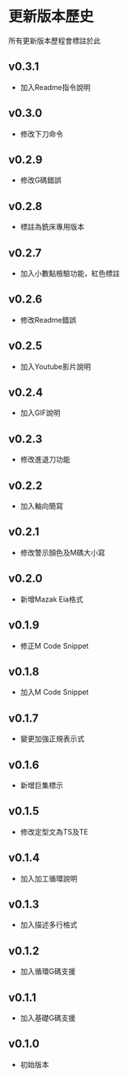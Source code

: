# 更新版本歷史

所有更新版本歷程會標註於此

## v0.3.1

- 加入Readme指令說明

## v0.3.0

- 修改下刀命令

## v0.2.9

- 修改G碼錯誤

## v0.2.8

- 標註為銑床專用版本

## v0.2.7

- 加入小數點檢驗功能，紅色標註

## v0.2.6

- 修改Readme錯誤

## v0.2.5

- 加入Youtube影片說明

## v0.2.4

- 加入GIF說明

## v0.2.3

- 修改進退刀功能

## v0.2.2

- 加入軸向簡寫

## v0.2.1

- 修改警示顏色及M碼大小寫

## v0.2.0

- 新增Mazak Eia格式

## v0.1.9

- 修正M Code Snippet

## v0.1.8

- 加入M Code Snippet

## v0.1.7

- 變更加強正規表示式

## v0.1.6

- 新增巨集標示

## v0.1.5

- 修改定型文為TS及TE

## v0.1.4

- 加入加工循環說明

## v0.1.3

- 加入描述多行格式

## v0.1.2

- 加入循環G碼支援

## v0.1.1

- 加入基礎G碼支援

## v0.1.0

- 初始版本